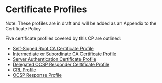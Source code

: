 # Certificate Profiles
Note: These profiles are in draft and will be added as an Appendix to the Certificate Policy

Five certificate profiles covered by this CP are outlined: 

- [Self-Signed Root CA Certificate Profile](/certificate-profile-root-CA.md)
- [Intermediate or Subordinate CA Certificate Profile](/certificate-profile-subordinate-CA.md)
- [Server Authentication Certificate Profile](/certificate-profile-server-authentication.md)
- [Delegated OCSP Responder Certificate Profile](/certificate-profile-OCSP-responder.md)
- [CRL Profile](/crl-profile.md)
- [OCSP Response Profile](/ocsp-response-profile.md)


